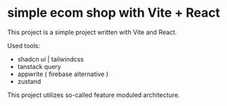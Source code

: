 # simple ecom shop with Vite + React

This project is a simple project written with Vite and React.

Used tools:

- shadcn ui | tailwindcss
- tanstack query
- appwrite ( firebase alternative )
- zustand 

This project utilizes so-called feature moduled architecture.

